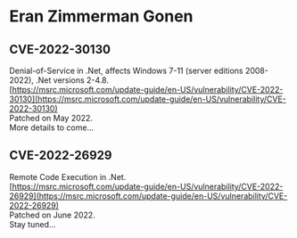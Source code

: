 # Eran Zimmerman Gonen

## CVE-2022-30130
Denial-of-Service in .Net, affects Windows 7-11 (server editions 2008-2022), .Net versions 2-4.8.  
[https://msrc.microsoft.com/update-guide/en-US/vulnerability/CVE-2022-30130](https://msrc.microsoft.com/update-guide/en-US/vulnerability/CVE-2022-30130)  
Patched on May 2022.  
More details to come...


## CVE-2022-26929
Remote Code Execution in .Net.  
[https://msrc.microsoft.com/update-guide/en-US/vulnerability/CVE-2022-26929](https://msrc.microsoft.com/update-guide/en-US/vulnerability/CVE-2022-26929)  
Patched on June 2022.  
Stay tuned...
